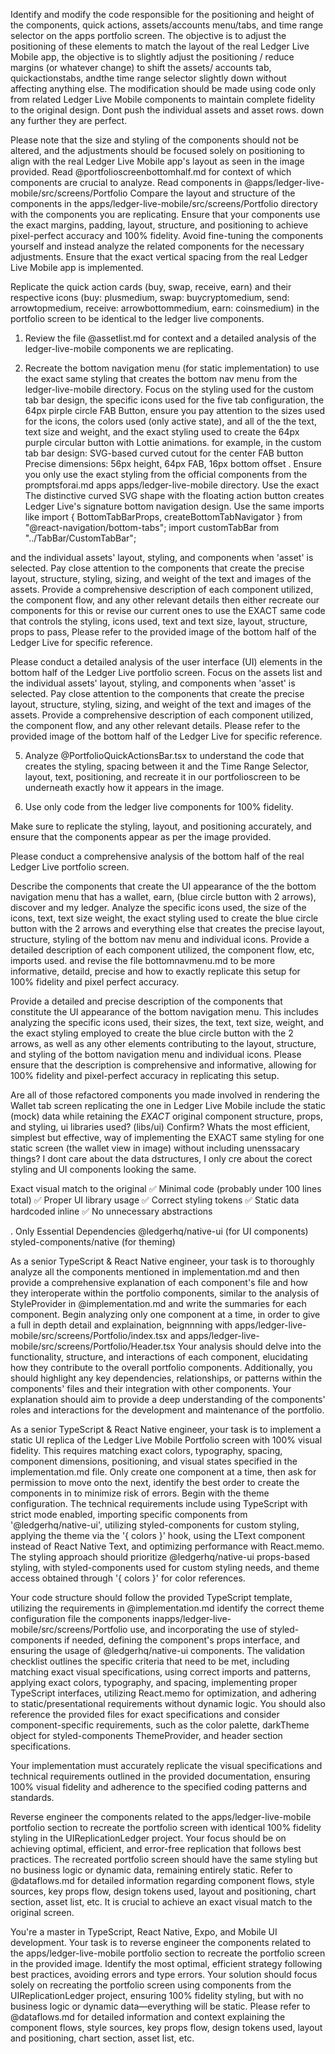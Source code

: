 Identify and modify the code responsible for the positioning and height of the components, quick actions, assets/accounts menu/tabs, and time range selector on the apps portfolio screen. The objective is to adjust the positioning of these elements to match the layout of the real Ledger Live Mobile app,  the objective is to slightly adjust the positioning / reduce margins (or whatever change) to shift  the assets/ accounts tab, quickactionstabs, andthe time range selector slightly down without affecting anything else.   The modification should be made using code only from related Ledger Live Mobile components to maintain complete fidelity to the original design. Dont push the individual assets  and asset rows. down any further they are perfect. 

Please note that the size and styling of the components should not be altered, and the adjustments should be focused solely on positioning to align with the real Ledger Live Mobile app's layout as seen in the image provided.  Read @portfolioscreenbottomhalf.md  for context of which components are crucial to analyze.  Read components in @apps/ledger-live-mobile/src/screens/Portfolio  Compare the layout and structure of the components in the apps/ledger-live-mobile/src/screens/Portfolio directory with the components you are replicating. Ensure that your components use the exact margins, padding, layout, structure, and positioning to achieve pixel-perfect accuracy and 100% fidelity. Avoid fine-tuning the components yourself and instead analyze the related components for the necessary adjustments.  Ensure that the exact vertical spacing from the real Ledger Live Mobile app is implemented.



Replicate the quick action cards (buy, swap, receive, earn) and their respective icons (buy: plusmedium, swap: buycryptomedium, send: arrowtopmedium, receive: arrowbottommedium, earn: coinsmedium)  in the portfolio screen to be identical to the ledger live components. 

1. Review the file @assetlist.md for context and a detailed analysis of the ledger-live-mobile components we are replicating.

4. Recreate the bottom navigation menu (for static implementation) to use the exact same styling that creates the bottom nav menu from the ledger-live-mobile directory.  Focus on the styling  used for the custom tab bar design, the specific icons used for the five tab configuration, the  64px pirple circle FAB Button, ensure you pay attention to the sizes used for the icons, the colors used (only active state), and all of the the text, text size and weight, and the exact styling used to create the 64px purple circular button with Lottie animations. for example,  in the custom tab bar design: SVG-based curved cutout for the center FAB button
Precise dimensions: 56px height, 64px FAB, 16px bottom offset . Ensure you only use the exact styling from the official components from the promptsforai.md
apps
apps/ledger-live-mobile directory.  Use the exact The distinctive curved SVG shape with the floating action button creates Ledger Live's signature bottom navigation design. Use the same imports like  import { BottomTabBarProps, createBottomTabNavigator } from "@react-navigation/bottom-tabs";  import customTabBar from "../TabBar/CustomTabBar"; 


 and the individual assets' layout, styling, and components when 'asset' is selected.  Pay close attention to the components that create the precise layout, structure, styling, sizing, and weight of the text and images of the assets. Provide a comprehensive description of each component utilized, the component flow, and any other relevant details then either recreate our components for this or revise our current ones to use the EXACT same  code that controls the styling, icons used, text and text size, layout, structure, props to pass,     Please refer to the provided image of the bottom half of the Ledger Live for specific reference.

Please conduct a detailed analysis of the user interface (UI) elements in the bottom half of the Ledger Live portfolio screen. Focus on the assets list and the individual assets' layout, styling, and components when 'asset' is selected. Pay close attention to the components that create the precise layout, structure, styling, sizing, and weight of the text and images of the assets. Provide a comprehensive description of each component utilized, the component flow, and any other relevant details. Please refer to the provided image of the bottom half of the Ledger Live for specific reference.

5. Analyze @PortfolioQuickActionsBar.tsx to understand the code that creates the styling, spacing between it and the Time Range Selector, layout, text, positioning, and recreate it in our portfolioscreen to be underneath exactly how it appears in the image.

6. Use only code from the ledger live components for 100% fidelity.

Make sure to replicate the styling, layout, and positioning accurately, and ensure that the components appear as per the image provided.


Please conduct a comprehensive analysis of the bottom half of the real Ledger Live portfolio screen.

 Describe the components that create the UI appearance of the the bottom navigation menu that has a wallet, earn, (blue circle button with 2 arrows), discover and my ledger.  Analyze the specific icons used, the size of the icons, text, text size weight, the exact styling used to create the  blue circle button with the 2 arrows and everything else  that creates the precise layout, structure, styling of the bottom nav menu and individual icons. Provide a detailed description of each component utilized, the component flow, etc, imports used. and revise the file bottomnavmenu.md to be more informative, detaild, precise and how to exactly replicate this setup for 100% fidelity and pixel perfect accuracy. 

Provide a detailed and precise description of the components that constitute the UI appearance of the bottom navigation menu. This includes analyzing the specific icons used, their sizes, the text, text size, weight, and the exact styling employed to create the blue circle button with the 2 arrows, as well as any other elements contributing to the layout, structure, and styling of the bottom navigation menu and individual icons. Please ensure that the description is comprehensive and informative, allowing for 100% fidelity and pixel-perfect accuracy in replicating this setup.





Are all of those refactored components you made  involved in rendering the Wallet tab screen  replicating the one in  Ledger Live Mobile  include the static (mock) data while retaining the *EXACT* original component structure, props, and styling, ui libraries used? (libs/ui)  Confirm? Whats the most efficient, simplest but effective,  way of implementing the EXACT same styling for one static screen (the wallet view in image) without including unenssacary things? I dont  care about the data dstructures, I only cre about the corect styling and UI components looking the same. 

Exact visual match to the original
✅ Minimal code (probably under 100 lines total)
✅ Proper UI library usage
✅ Correct styling tokens
✅ Static data hardcoded inline
✅ No unnecessary abstractions

. Only Essential Dependencies
@ledgerhq/native-ui (for UI components)
styled-components/native (for theming)



As a senior TypeScript & React Native engineer, your task is to thoroughly analyze all the components mentioned in implementation.md and then provide a comprehensive explanation of each component's file and how they interoperate within the portfolio components, similar to the analysis of StyleProvider in  @implementation.md and write  the summaries for each component. Begin analyzing only one component at a time, in order to give a full in depth detail and explaination, beignnning with apps/ledger-live-mobile/src/screens/Portfolio/index.tsx  and apps/ledger-live-mobile/src/screens/Portfolio/Header.tsx 
Your analysis should delve into the functionality, structure, and interactions of each component, elucidating how they contribute to the overall portfolio components. Additionally, you should highlight any key dependencies, relationships, or patterns within the components' files and their integration with other components. Your explanation should aim to provide a deep understanding of the components' roles and interactions for the development and maintenance of the portfolio.



As a senior TypeScript & React Native engineer, your task is to implement a static UI replica of the Ledger Live Mobile Portfolio screen with 100% visual fidelity. This requires matching exact colors, typography, spacing, component dimensions, positioning, and visual states specified in the implementation.md file. Only create one component at a time, then ask for permission to move onto the next, identify the best order to create the components in to minimize risk of errors.  Begin with the theme configuration.  The technical requirements include using TypeScript with strict mode enabled, importing specific components from '@ledgerhq/native-ui', utilizing styled-components for custom styling, applying the theme via the '{ colors }' hook, using the LText component instead of React Native Text, and optimizing performance with React.memo. The styling approach should prioritize @ledgerhq/native-ui props-based styling, with styled-components used for custom styling needs, and theme access obtained through '{ colors }' for color references. 






Your code structure should follow the provided TypeScript template, utilizing the requirements in @implementation.md  identify the correct theme configuration file the components  inapps/ledger-live-mobile/src/screens/Portfolio  use, and incorporating the use of styled-components if needed, defining the component's props interface, and ensuring the usage of @ledgerhq/native-ui components. The validation checklist outlines the specific criteria that need to be met, including matching exact visual specifications, using correct imports and patterns, applying exact colors, typography, and spacing, implementing proper TypeScript interfaces, utilizing React.memo for optimization, and adhering to static/presentational requirements without dynamic logic. You should also reference the provided files for exact specifications and consider component-specific requirements, such as the color palette, darkTheme object for styled-components ThemeProvider, and header section specifications.

Your implementation must accurately replicate the visual specifications and technical requirements outlined in the provided documentation, ensuring 100% visual fidelity and adherence to the specified coding patterns and standards.  





 Reverse engineer the components related to the apps/ledger-live-mobile portfolio section to recreate the portfolio screen with identical 100% fidelity styling in the UIReplicationLedger project. Your focus should be on achieving optimal, efficient, and error-free replication that follows best practices. The recreated portfolio screen should have the same styling but no business logic or dynamic data, remaining entirely static. Refer to @dataflows.md for detailed information regarding component flows, style sources, key props flow, design tokens used, layout and positioning, chart section, asset list, etc. It is crucial to achieve an exact visual match to the original screen.


 You're a master in TypeScript, React Native, Expo, and Mobile UI development. Your task is to reverse engineer the components related to the apps/ledger-live-mobile portfolio section to recreate the portfolio screen in the provided image. Identify the most optimal, efficient strategy following best practices, avoiding errors and type errors. Your solution should focus solely on recreating the portfolio screen using components from the UIReplicationLedger project, ensuring 100% fidelity styling, but with no business logic or dynamic data—everything will be static. Please refer to @dataflows.md for detailed information and context explaining the component flows, style sources, key props flow, design tokens used, layout and positioning, chart section, asset list, etc.